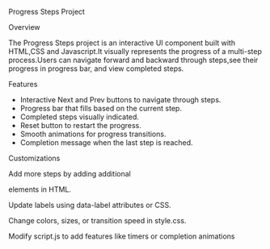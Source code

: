 Progress Steps Project

Overview 

The Progress Steps project is an interactive UI component built with HTML,CSS and Javascript.It visually represents the progress of a multi-step process.Users can navigate forward and backward through steps,see their progress in progress bar, and view completed steps.

Features
* Interactive Next and Prev buttons to navigate through steps.
* Progress bar that fills based on the current step.
* Completed steps visually indicated.
* Reset button to restart the progress.
* Smooth animations for progress transitions.
* Completion message when the last step is reached.

Customizations

Add more steps by adding additional <div class="circle"> elements in HTML.

Update labels using data-label attributes or CSS.

Change colors, sizes, or transition speed in style.css.

Modify script.js to add features like timers or completion animations